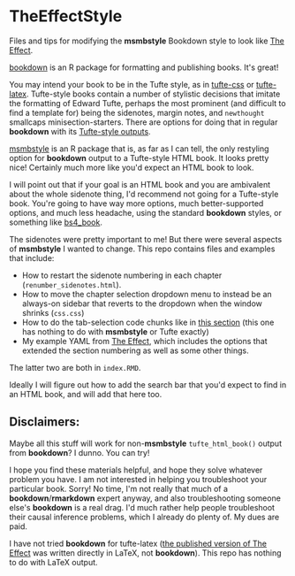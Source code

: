# TheEffectStyle
Files and tips for modifying the **msmbstyle** Bookdown style to look like [The Effect](https://theeffectbook.net).

[bookdown](https://www.bookdown.org/) is an R package for formatting and publishing books. It's great!

You may intend your book to be in the Tufte style, as in [tufte-css](https://edwardtufte.github.io/tufte-css/) or [tufte-latex](https://www.ctan.org/pkg/tufte-latex?lang=en). Tufte-style books contain a number of stylistic decisions that imitate the formatting of Edward Tufte, perhaps the most prominent (and difficult to find a template for) being the sidenotes, margin notes, and `newthought` smallcaps minisection-starters. There are options for doing that in regular **bookdown** with its [Tufte-style outputs](https://bookdown.org/yihui/rmarkdown/bookdown-output.html).

[msmbstyle](https://github.com/grimbough/msmbstyle) is an R package that is, as far as I can tell, the only restyling option for **bookdown** output to a Tufte-style HTML book. It looks pretty nice! Certainly much more like you'd expect an HTML book to look.

I will point out that if your goal is an HTML book and you are ambivalent about the whole sidenote thing, I'd recommend not going for a Tufte-style book. You're going to have way more options, much better-supported options, and much less headache, using the standard **bookdown** styles, or something like [bs4_book](https://pkgs.rstudio.com/bookdown/reference/bs4_book.html).

The sidenotes were pretty important to me! But there were several aspects of **msmbstyle** I wanted to change. This repo contains files and examples that include:

- How to restart the sidenote numbering in each chapter (`renumber_sidenotes.html`).
- How to move the chapter selection dropdown menu to instead be an always-on sidebar that reverts to the dropdown when the window shrinks (`css.css`)
- How to do the tab-selection code chunks like in [this section](https://theeffectbook.net/ch-StatisticalAdjustment.html#coding-up-a-regression) (this one has nothing to do with **msmbstyle** or Tufte exactly)
- My example YAML from [The Effect](https://theeffectbook.net), which includes the options that extended the section numbering as well as some other things.

The latter two are both in `index.RMD`.

Ideally I will figure out how to add the search bar that you'd expect to find in an HTML book, and will add that here too.

## Disclaimers:

Maybe all this stuff will work for non-**msmbstyle** `tufte_html_book()` output from **bookdown**? I dunno. You can try!

I hope you find these materials helpful, and hope they solve whatever problem you have. I am not interested in helping you troubleshoot your particular book. Sorry! No time, I'm not really that much of a **bookdown**/**rmarkdown** expert anyway, and also troubleshooting someone else's **bookdown** is a real drag. I'd much rather help people troubleshoot their causal inference problems, which I already do plenty of. My dues are paid.

I have not tried **bookdown** for tufte-latex ([the published version of The Effect](https://www.routledge.com/The-Effect-An-Introduction-to-Research-Design-and-Causality/Huntington-Klein/p/book/9781032125787) was written directly in LaTeX, not **bookdown**). This repo has nothing to do with LaTeX output.
